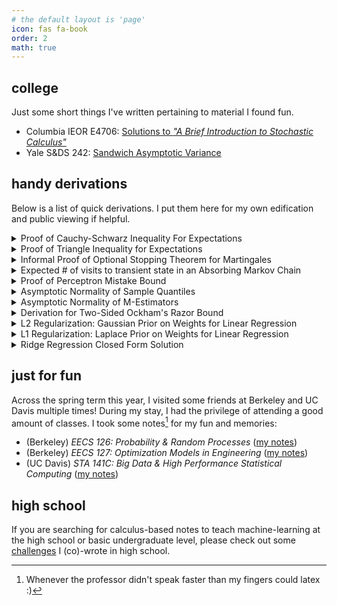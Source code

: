 ```yaml
---
# the default layout is 'page'
icon: fas fa-book
order: 2
math: true 
---
```


## college

Just some short things I've written pertaining to material I found fun.

- Columbia IEOR E4706: [Solutions to *"A Brief Introduction to Stochastic Calculus"*](/notes/FoundationsFE/Sols_IntroStochCalc.pdf)
- Yale S&DS 242: [Sandwich Asymptotic Variance](/notes/s&ds-242/Sandwich_Variance.pdf)

## handy derivations

Below is a list of quick derivations. I put them here for my own edification and public viewing if helpful.

<details class="details-block" markdown="1">

<summary> Proof of Cauchy-Schwarz Inequality For Expectations </summary>


*Note that we alternatively could prove this inequality by showing that the $$\langle X, Y \rangle = \mathbb{E}[XY]$$ is an inner product space and then cite the C-S inequality.* 

Suppose we have random variables $$X$$ and $$Y$$ where $$\mathbb{E}[X^2]$$ and $$\mathbb{E}[Y^2]$$ are finite. Pick any $$t \in \mathbb{R}$$. It is obvious that $$\mathbb{E}[(tX + Y)^2] \geq 0$$ and so we have: 

$$
\mathbb{E}[(tX + Y)^2] = \mathbb{E}[X^2]t^2 + 2\mathbb{E}[XY]t + \mathbb{E}[Y^2] \geq 0 
$$

which is a quadratic in $$t$$. Note that because we are sure for any $$t \in \mathbb{R}, \mathbb{E}[(tX + Y)^2] \geq 0 \implies $$ the discriminant (i.e. $$b^2 - 4ac$$) of the above quadratic is $$\leq 0$$. Using this condition for our quadratic above we have:  

$$
4\mathbb{E}[XY]^2 - 4\mathbb{E}[X^2]\mathbb{E}[Y^2] \leq 0 \implies \boxed{\mathbb{E}[XY]^2 \leq \mathbb{E}[X^2]\mathbb{E}[Y^2]}
$$


</details>

<details class="details-block" markdown="1">

<summary> Proof of Triangle Inequality for Expectations </summary>

Suppose we have real-valued random variables $$X$$ and $$Y$$ where $$\mathbb{E}[X]$$ and $$\mathbb{E}[Y]$$ are finite (i.e. $$X$$ and $$Y$$ are integrable). Then for any values our r.v.s $$X$$ and $$Y$$ can take on we have $$\vert X + Y \vert \leq \vert X \vert + \vert Y \vert \implies \mathbb{E}[\vert X + Y \vert] \leq \mathbb{E}[\vert X \vert + \vert Y \vert ] = \mathbb{E}[\vert X \vert] + \mathbb{E}[\vert Y \vert]$$. 

This is not a terribly interesting inequality, so we'll derive another expectation inequality relating differences. First note that for any r.v. $$W$$ we have $$\vert \mathbb{E}[W] \vert \leq \mathbb{E}[\vert W \vert]$$ as: 

$$
\vert \mathbb{E}[W] \vert = \vert \int_{-\infty}^{\infty} w f_{W}(w) dw \vert \leq \int_{-\infty}^{\infty} \vert w \vert f_{W}(w) dw = \mathbb{E}[\vert W \vert]
$$

An alternative explanation is that this is an example of Jensen's inequality as the absolute value function is convex. Now defining r.v. $$W = X - Y$$, we have: 

$$ 
\vert \mathbb{E}[X] - \mathbb{E}[Y] \vert = \vert \mathbb{E}[W] \vert \leq \mathbb{E}[\vert W \vert] = \mathbb{E}[\vert X - Y \vert]
$$

or $$\vert \mathbb{E}[X] - \mathbb{E}[Y] \vert \leq \mathbb{E}[\vert X - Y \vert]$$. 

I found this particularly useful when trying to understand convergence in expectation (e.x. [this limit on page 6](https://math.mit.edu/~sheffield/2019600/martingalenotes.pdf)).

</details>

<details class="details-block" markdown="1">

<summary> Informal Proof of Optional Stopping Theorem for Martingales </summary>

*I apologize in advance for any minor technicalities that might occur in informally proving this important theorem with minimal-to-no measure theory.* We first present this theorem, known as Optional Stopping Theorem (OST) or alternatively Doob's Optional Sampling theorem. 

<blockquote class="prompt-info" markdown="1">
##### Optional Stopping Theorem

Suppose we have a discrete-time martingale $$M = (X_n)_{n \geq 0}$$ where $$\mathbb{E}[\vert X_n \vert] < \infty$$ and $$\mathbb{E}[X_{n + 1} \mid X_n, \dots, X_0] = X_n$$. Furthermore, suppose we have a "bounded" stopping time $$T \in \mathbb{Z}$$ (i.e. $$\exists \ N \in \mathbb{Z}$$ s.t. $$N \geq T$$ [almost surely](https://en.wikipedia.org/wiki/Almost_surely)). Then, martingale $$M$$ *stopped* at $$T$$ is a martingale and we have: 

$$\mathbb{E}[X_T] = \mathbb{E}[X_0]$$

Note that this above property is non-trivial as $$T$$ is a random variable dependent on the observed values $$X_{0}, \dots, X_T$$.

</blockquote>

We first define the stopped process. Defining $$T \wedge n = \text{min}(\{T, n\})$$, we can define the stopped process of our martingale $$(X_n)_{n \geq 0}$$ as $$Y_n = X_{T \wedge n}$$. Note that because $$N < \infty$$ and $$\vert Y_n \vert \leq \underset{0 \leq k \leq N}{\max} \vert X_k \vert \implies $$ we can be very certain $$Y_n$$ is finite. With these definitions out of the way, we'll first prove that $$(Y_n)_{n \geq 0}$$ is a martingale (w.r.t observed events $$\{X_n, \dots, X_0\} \supseteq \{Y_n, \dots, Y_0\}$$ ) or equivalently that:  

$$
\mathbb{E}[Y_{n + 1} \mid X_n, \dots, X_0] = Y_n
$$

First note that $$\mathbb{E}[Y_{n + 1} \mid X_n, \dots, X_0] = \mathbb{E}[X_{T \wedge (n + 1)} \mid X_n, \dots, X_0]$$. Note that we can break $$\mathbb{E}[X_{T \wedge (n + 1)} \mid X_n, \dots, X_0]$$ into two different cases: 

**(1) Case One.** If $$T \leq n$$.

In this case, first note that $$T \leq n \implies T < n + 1 \implies T \wedge (n + 1) = T$$ and so: 

$$
\mathbb{E}[X_{T \wedge (n + 1)} \mid X_n, \dots, X_0] = \mathbb{E}[X_{T} \mid X_n, \dots, X_0]
$$

Furthermore, $$T \leq n \implies X_{T} \in \{X_N, \dots, X_0\}$$ and so $$\mathbb{E}[X_{T} \mid X_n, \dots, X_0] = X_T$$ (for the same reason $$\mathbb{E}[X_2 \mid X_3, \dots, X_0] = X_2$$. The value is already observed.) 

**(2) Case Two.** If $$T > n$$. 

In this case, $$T \geq n + 1 \implies T \wedge (n + 1) = n+ 1$$ and so: 

$$
\mathbb{E}[X_{T \wedge (n + 1)} \mid X_n, \dots, X_0] = \mathbb{E}[X_{n + 1} \mid X_n, \dots, X_0] = X_n
$$

Putting these two cases together, we have that: 

$$
\mathbb{E}[Y_{n + 1} \mid X_n, \dots, X_0] = \mathbb{E}[X_{T \wedge (n + 1)} \mid X_n, \dots, X_0] = X_T\mathbf{1}\{T \leq n\} + X_n\mathbf{1}\{T > n\} = X_{T \wedge n} = Y_n
$$

which concludes that $$(Y_n)_{n \geq 0}$$ is a martingale. A natural implication of this is that $$\forall \ n, \mathbb{E}[Y_n] = \mathbb{E}[Y_0] = \mathbb{E}[X_0]$$. But then $$\forall \ n \geq N \geq T, \mathbb{E}[X_T] = \mathbb{E}[Y_n] = \mathbb{E}[X_0] \implies \mathbb{E}[X_T] = \mathbb{E}[X_0]$$. 

This last property has some actually neat implications. Namely, stopping at a good time (i.e. $$T$$) does not change the expected outcome from when you first started. For example, if you're doing a symmetric random walk with $$\$1$$ in both directions, your expected outcome when stopping after hitting $$\$5$$ is still the same as when you started -- zero dollars. More profoundly, timing the martingale often has no (expected) benefit.

</details>

<details class="details-block" markdown="1">

<summary> Expected # of visits to transient state in an Absorbing Markov Chain </summary>

Suppose we have an absorbing Markov Chain with $$t$$ transient states and $$r$$ absorbing states. Then we can order its states so its transition matrix $$P$$ can be given as a block matrix: 

$$
P = \begin{bmatrix} Q & R \\ \mathbf{0} & I_r \end{bmatrix}
$$

Note that we can call $$Q$$ the *transient-transient* matrix as it gives the probability of going from one transient state to another. We'll use $$Q$$ to understand the number of visits to a given transient state. Let's first define the problem a bit more clearly: given absorbing Markov Chain $$M = \{X_n\}_{n \geq 0}$$ with initial transient state $$X_0 = i$$, we are interested in the expectation of the number of visits $$V_{ij} = \sum_{k = 0}^{\infty} \mathbf{1}\{X_n = j\}$$ to transient state $$j$$. We now take the expectation of $$V_{ij}$$ under the assumption that $$X_0 = i$$ (denoted by $$\mathbb{E}_i$$): 

$$
\mathbb{E}_i[V_{ij}] = \sum_{k = 0}^{\infty} \mathbb{E}_i[\mathbf{1}\{X_k = j\}] = \sum_{k = 0}^{\infty} \mathbb{P}_i[X_k = j]
$$

*A few technicalities: Moving $$\mathbb{E}_i[\cdot]$$ into the infinite summation is allowed because $$V_{ij} \geq 0$$ (i.e. [Tonelli's theorem, way above my paygrade](https://faculty.fiu.edu/~meziani/Lecture18.pdf)). Furthermore, $$M$$ is absorbing $$\implies V_{ij} < \infty \implies \mathbb{E}_i[V_{ij}] < \infty$$.* 

The $$\mathbb{P}_i[X_k = j]$$ quantity is essentially the probability that $$\mathbb{P}[X_k = j \mid X_0 = i]$$. Through a simple matrix multiplication argument it should be clear that $$(Q^k)_{ij} = \mathbb{P}[X_k = j \mid X_0 = i] \implies$$ the expected number of visits to transient state $$j$$ starting from transient state $$i$$ is given by $$\mathbb{E}_i[V_{ij}] = \sum_{k = 0}^{\infty} (Q^k)_{ij}$$. 

This is not a terribly useful result due to the infinite summation. Luckily $$\sum_{k = 0}^{\infty} Q^k$$ is a [Neumann series](https://en.wikipedia.org/wiki/Neumann_series) as: 

- (1) We formally can consider $$Q$$ as an operator $$Q: \mathbb{R}^t \to \mathbb{R}^t$$ by $$v \mapsto Qv$$ 
- (2) $$Q$$ (as an operator) is linear, meaning $$Q(cv + w) = cQ(v) + Q(w)$$
- (3) $$Q$$ (as an operator) operates on a [normed vector space](https://en.wikipedia.org/wiki/Normed_vector_space) $$\mathbb{R}^t$$ (this vector space is normed as $$t < \infty$$)
- (4) $$Q$$ (as an operator) [is bounded as it is defined on a finite dimensional normed space](https://math.stackexchange.com/questions/2983050/every-linear-operator-tx-to-y-on-a-finite-dimensional-normed-space-is-bounde) $$\ \mathbb{R}^t$$ 

So by the Neumann series theorem, we have:  

$$
\sum_{k = 0}^{\infty} Q^k = (I_t - Q)^{-1}
$$

where $$(I_t - Q)^{-1}$$ when considered as a matrix and not an operator is canonically called the *fundamental matrix*. So to summarize, the $$(i, j)$$th entry of this matrix $$(I_t - Q)^{-1}$$ will give you the expected number of visits to transient state $$j$$ starting from transient state $$i$$ in our absorbing markov chain $$M$$.

</details>

<details class="details-block" markdown="1">


<summary> Proof of Perceptron Mistake Bound </summary>

<em>I am hardly the first to present this slightly unknown result, but I found it very elegant and interesting so I wanted to share it here. Specifically, its amazing how it is a bound on model performance that does NOT rely on the number of samples provided, albeit only for training and under some relatively strong assumptions. </em>

<blockquote class="prompt-info" markdown="1">
##### Perceptron Mistake Bound

Suppose that we have a binary classification dataset $$\mathcal{D} = (x_1, y_1), \dots, (x_N, y_N)$$ where two conditions are satisfied: **(1)** $$ \forall \ 1 \leq i \leq N, \Vert x_i \Vert_2 \leq R $$
and **(2)** $$\exists \ w^{\star}$$ s.t. $$\Vert w^{\star} \Vert_2 = 1$$ and $$\forall \ 1 \leq i \leq N, y_i(w^{\star} \cdot x_i) \geq \gamma$$.

Then using the standard <a href="https://cs.nyu.edu/~mohri/pub/pmb.pdf"> (online) perceptron learning algorithm </a> (see Figure 1), the total number of mistakes made during training $$\leq \frac{R^2}{\gamma^2}$$. Note that this is *online* as this bound is referring to the number of mistakes made while training on each new example $$(x_i, y_i)$$ as they come in. 
</blockquote>

<em> Proof</em>. This proof works by cleverly bounding $$\Vert w^{k + 1} \Vert$$, where $$k$$ refers to the number of updates (i.e. mistakes) incurred hitherto by training on this dataset. Essentially $$w^{k}$$ gives the current weight after training on $$\mathcal{D}$$ and incurring $$k$$ mistakes; $$w^{k + 1}$$ would give the weight after encountering a *new* sample, making a mistake with $$w^{k}$$, and updating $$w^{k}$$. 

We first start with the lower bound. Note that here $$(x_i, y_i)$$ below refer to the specific sample on which weight $$w^k$$ was updated (not necessarily $$i = k$$!) -- the specific value of $$(x_i, y_i)$$ nor the index $$i$$ is not important.

$$
w^{k + 1} \cdot w^{\star} = (w^{k} + y_ix_i) w^{\star} = w^{k} \cdot w^{\star} + y_i(w^{\star} \cdot x_i) \geq w_k \cdot w^{*} + \gamma
$$

In the perceptron learning algorithm, we initialize $$w_0 = \vec{0}$$. Thus by induction  we have that $$w^{k + 1} \cdot w^{\star} \geq w_k \cdot w^{*} + \gamma \implies w^{k + 1} \cdot w^{\star} \geq k \gamma$$. And now applying Cauchy-Schwarz Inequality, we have: 

$$
\Vert w^{k + 1} \Vert \times \Vert w^{\star} \Vert = \Vert w^{k + 1} \Vert \geq w^{k + 1} \cdot w^{\star} \geq k \gamma \implies \Vert w^{k + 1} \Vert \geq k\gamma
$$

We now proceed with an upper bound for $$\Vert w^{k + 1} \Vert$$, starting with the perceptron update again. Note again that index $$i$$ below is for a completely new sample on which the $$(k + 1)$$th mistake was made:

$$
\Vert w^{k + 1} \Vert^2 = \Vert w^{k} + y_ix_i \Vert^2 = \Vert w^k \Vert^2 + (y_i)^2 \Vert x_i\Vert^2 + 2y_i(w^k \cdot x_i)
$$

Because $$w_k$$ made a mistake on $$(x_i, y_i) \implies y_i(w^k \cdot x_i) < 0 \implies \Vert w^{k + 1} \Vert^2 \leq \Vert w^k \Vert^2 + (y_i)^2 \Vert x_i \Vert^2$$. But $$(y_i)^2 = 1$$ and $$\Vert x_i \Vert \leq R$$ and so we have: 

$$
\Vert w^{k + 1} \Vert^2 \leq \Vert w^k \Vert^2 + R^2 \implies \Vert w^{k + 1}\Vert^2 \leq kR^2 \implies \Vert w^{k + 1} \Vert \leq R\sqrt{k}
$$

through another induction argument. Putting these two bounds together we have: 

$$
k\gamma \leq \Vert w^{k + 1} \Vert \leq R\sqrt{k} \implies \sqrt{k} \leq \frac{R}{\gamma} \implies \boxed{k \leq \frac{R^2}{\gamma^2}}
$$

In other words, the number of mistakes made on $$\mathcal{D}$$ while training with the online perceptron learning algorithm is $$\leq \frac{R^2}{\gamma^2}$$. Proof here is taken from <a href="https://www.cs.cmu.edu/~mgormley/courses/606-607-f18/slides607/lecture4-pmb.pdf"> CMU's 10-607 slides</a> with slightly more commentary.

</details>

<details class="details-block" markdown="1">


<summary> Asymptotic Normality of Sample Quantiles  </summary>

*This derivation does not use Brownian motions.* Suppose we have a fixed percentile $$p$$ and a r.v. $$X$$ with true CDF $$F$$. Then we can define the true $$p$$-th quantile as $$q_p$$ where $$F(q_p) = p$$. Given samples $$X_1, \dots, X_n$$, we can define the sample $$p$$-th quantile as $$\hat{q}_p$$ where empirical CDF $$F_{n}(\hat{q}_p) = \frac{1}{n} \sum_{i = 1}^n \mathbf{1} \{ X_i \leq \hat{q}_p \} = p$$. We aim to understand the asymptotic distribution of $$\sqrt{n}(\hat{q}_p - q_p)$$. Note however that $$F_n(q_p)$$ does not necessarily equal $$p = F_n(\hat{q}_p)$$, although they should be close. Intuitively then, we first begin with a Taylor Series expansion of $$F_n(\hat{q}_p)$$ around $$q_p$$: 

$$
p = F_n(\hat{q}_p) \approx F_n(q_p) + F'_n(q_p)[\hat{q}_p - q_p] = F_n(q_p) + f(q_p)[\hat{q}_p - q_p]
$$

$$
\implies p \approx F_n(q_p) + f(q_p)[\hat{q}_p - q_p] \implies \sqrt{n}[\hat{q}_p - q_p] \approx \frac{\sqrt{n}[p - F_n(q_p)]}{f(q_p)}
$$

We'll be interested in having some convergence in distribution argument for the numerator. To do we use, we use Donsker's Theorem, presented below without proof: 

<blockquote class="prompt-info" markdown="1">
##### Donsker's Theorem

Suppose we have IID samples $$X_1, \dots, X_n$$ with a corresponding empirical CDF $$F_n$$. Then for a fixed $$x$$ we have that: 

$$
\sqrt{n}[F_n(x) - F(x)] \overset{d}{\to} \mathcal{N}(0, F(x)[1 - F(x)])
$$

</blockquote>

Applying Donsker's Theorem above with $$x = q_p$$, we arrive at the following: 

$$
\sqrt{n}[F_n(q_p) - p] \overset{d}{\to} \mathcal{N}(0, p(1 - p))
$$

and so with Slutsky's Lemma we have: 

$$
\sqrt{n}[\hat{q}_p - q_p] \approx \frac{\sqrt{n}[p - F_n(q_p)]}{f(q_p)} \overset{d}{\to} \boxed{\mathcal{N}(0, \frac{p(1 - p)}{f(q_p)^2})}
$$

</details>

<details class="details-block" markdown="1">

<summary> Asymptotic Normality of M-Estimators </summary>

Suppose we have i.i.d samples $$X_1, \dots, X_n$$ and our goal is to estimate $$\theta$$. Brushing aside technicalities, let us define a differentiable function $$\rho: \mathcal{X} \times \Theta \to \mathbb{R}$$ where $$\psi(x, \theta) = \frac{\partial \rho(x, \theta)}{\partial \theta}$$. Then estimator $$\hat{\theta} = \underset{\theta}{\text{argmax}} \  \sum_{i = 1}^n \rho(X_i, \theta)$$ is an $$M$$-estimator. The true parameter value $$\hat{\theta}_0$$ we wish to estimate can be given as $$\theta_0 = \underset{\theta}{\text{argmax}} \ \mathbb{E}[\rho(X, \theta)]$$. Note that these expectations are over our samples, and we <em> do not </em> assume any knowledge of the distribution of $$X$$. By definition of the $$M$$-estimator, we have $$\sum_{i} \psi(X_i, \hat{\theta}) = 0$$ and so using a Taylor Series expansion:  

$$
\small
0 = \sum_{i} \psi(X_i, \hat{\theta}) \approx \sum_{i} \psi(X_i, \theta_0) + \sum_{i} \psi'(X_i, \theta_0)  \implies \sqrt{n}[\hat{\theta} - \theta_0] \approx \frac{\sqrt{n}  \sum_{i} \psi(X_i, \theta_0)}{ - \sum_{i} \psi'(X_i, \theta_0)} = \frac{ \sum_{i} \psi(X_i, \theta_0) / \sqrt{n}}{ - \sum_{i} \psi'(X_i, \theta_0) / n}
$$

This is nearly identical logic to <a href="/notes/s&ds-242/Sandwich_Variance.pdf"> this derivation</a> of the Sandwich Asymptotic Variance for MLEs in model misspecification scenarios. This is indeed because the MLE is a case of the general $$M$$-estimator. Using that derivation, we arrive at: 

$$
    \sqrt{n}[\hat{\theta} - \theta_0] \overset{d}{\to} \mathcal{N}(0, V^{-1}WV^{-1}) 
$$

where $$V = \mathbb{E}[\psi'(X, \theta_0)]$$ and $$W = \mathbb{E}[\psi(X, \theta_0)^2]$$.

</details>

<details class="details-block" markdown="1">


<summary> Derivation for Two-Sided Ockham's Razor Bound </summary>

<em> Notation follows from these <a href="https://users.cs.duke.edu/~cynthia/CourseNotes/StatisticalLearningTheoryNotes.pdf">lecture notes</a>.</em> <br/>

Let us define our finite (binary) function class as $$\mathcal{F} = \{f_1, \dots, f_M \}$$ where each function in $$\mathcal{F}$$ predicts either $$-1$$ or $$1$$. Notation $$\mathbf{Z} \sim D^n$$ indicates that a probability is taken over the randomness of data draws $$Z_1, \dots, Z_n \sim D$$ where each $$Z_i = (X_i, Y_i)$$. Then $$\forall \epsilon > 0$$ we have: 

$$
\mathbb{P}_{\mathbf{Z} \sim D^n}[\exists \ f  \in \mathcal{F} : | R^{\text{true}}(f) - R^{\text{emp}}(f)| > \epsilon] \leq \sum_{j = 1}^M \mathbb{P}_{\mathbf{Z} \sim D^n}[| R^{\text{true}}(f_j) - R^{\text{emp}}(f_j)| > \epsilon]
$$

Applying the two-sided Hoeffding's Inequality, we know that $$\mathbb{P}_{\mathbf{Z} \sim D^n}[\mid R^{\text{true}}(f_j) - R^{\text{emp}}(f_j) \mid > \epsilon] \leq 2\exp(-2n\epsilon^2)$$ and so: 

$$
\mathbb{P}_{\mathbf{Z} \sim D^n}[\exists \ f  \in \mathcal{F} : | R^{\text{true}}(f) - R^{\text{emp}}(f)| > \epsilon] \leq 2M\exp(-2n\epsilon^2)
$$

To express this more nicely, let us define $$\delta = 2M \exp(-2n\epsilon^2)$$ so we can express $$\epsilon = \sqrt{\frac{\log M + \log \frac{2}{\delta}}{2n}}$$.

$$
\mathbb{P}_{\mathbf{Z} \sim D^n}[\exists \ f  \in \mathcal{F} : | R^{\text{true}}(f) - R^{\text{emp}}(f)| > \sqrt{\frac{\log M + \log \frac{2}{\delta}}{2n}}] \leq \delta
$$

$$
\implies \mathbb{P}_{\mathbf{Z} \sim D^n}[\forall \ f  \in \mathcal{F} : | R^{\text{true}}(f) - R^{\text{emp}}(f)| \leq \sqrt{\frac{\log M + \log \frac{2}{\delta}}{2n}}] \geq 1 - \delta
$$

which is exactly the two-sided Ockham's Razor Bound.

</details>

<details class="details-block" markdown="1">


<summary> L2 Regularization: Gaussian Prior on Weights for Linear Regression </summary>

We first assume that $$y = \mathbf{x}^T \mathbf{w} + \epsilon$$ where $$\epsilon \sim \mathcal{N}(0, \sigma^2)$$. Second, we assume that weights $$ \mathbf{w} \sim \mathcal{N}(\mathbf{0}, \tau^2 \mathbf{I}) $$. Using our posterior distribution $$ \mathbf{w} \mid \mathbf{y}, \mathbf{X}$$, we can get an understanding of $$\mathbf{w}_{\text{MAP}}$$: 

$$ \ 
f(\mathbf{w} \mid \mathbf{y}, \mathbf{X}) \propto f(\mathbf{y} \mid \mathbf{w}, \mathbf{X}) f(\mathbf{w}) \implies \mathbf{w}_{\text{MAP}} = \underset{\mathbf{w}}{\text{argmax}} \ [f(\mathbf{y} \mid \mathbf{w}, \mathbf{X}) f(\mathbf{w})]
$$

$$
\implies \mathbf{w}_{\text{MAP}} = \underset{\mathbf{w}}{\text{argmax}} \ [\log f(\mathbf{y} \mid \mathbf{w}, \mathbf{X}) + \log f(\mathbf{w})] 
$$

Given that $$ y_i \mid \mathbf{w}, \mathbf{x_i} \sim \mathcal{N}(\mathbf{x_i}^T \mathbf{w}, \sigma^2)$$, we can give a nice understanding of $$ \log f(\mathbf{y} \mid \mathbf{w}, \mathbf{X}) $$: 

$$
\log f(\mathbf{y} \mid \mathbf{w}, \mathbf{X}) = \sum_{i = 1}^n \log f(y_i \mid \mathbf{w}, \mathbf{x_i}) = \sum_{i = 1}^n - \log(\sqrt{2\pi \sigma^2}) - \frac{1}{2\sigma^2} (\mathbf{y_i} - \mathbf{x_i}^T \mathbf{w})^2 = -\frac{1}{2\sigma^2}\sum_{i = 1}^n (\mathbf{y_i} - \mathbf{x_i}^T \mathbf{w})^2 + \text{const}
$$

where the constant is w.r.t to $$\mathbf{w}$$. For the log-density of our prior $$\log f(\mathbf{w})$$ we have: 

$$
\log f(\mathbf{w}) = \log[\exp(-\frac{1}{2} (\mathbf{w} - 0)^T (\tau^2 \mathbf{I})^{-1} (\mathbf{w} - 0) )] + \text{const} = -\frac{1}{2 \tau^2} \mathbf{w}^T \mathbf{w}
$$

where $$\mathbf{w}^T \mathbf{w}$$ is just the square of the L2 norm. Putting this together we have: 

$$
\mathbf{w}_{\text{MAP}} = \underset{\mathbf{w}}{\text{argmax}} \ [-\frac{1}{2\sigma^2}\sum_{i = 1}^n (\mathbf{y_i} - \mathbf{x_i}^T \mathbf{w})^2   -\frac{1}{2 \tau^2} \mathbf{w}^T \mathbf{w}] = \underset{\mathbf{w}}{\text{argmin}} \ [\sum_{i = 1}^n (\mathbf{y_i} - \mathbf{x_i}^T \mathbf{w})^2   + \frac{\sigma^2}{\tau^2} \mathbf{w}^T \mathbf{w}]
$$

Thus, we can conclude that MAP for weights under a Gaussian prior follows the objective as L2/Ridge Regression (albeit with a tuned $$ \lambda $$ resembling the $$\frac{\sigma^2}{\tau^2}$$) terms.

</details>

<details class="details-block" markdown="1">

<summary> L1 Regularization: Laplace Prior on Weights for Linear Regression </summary>

For our weights $$\mathbf{w} \in \mathbb{R}^d$$, we assume each individual weight component is independent with prior $$w_i \sim \text{Laplace}(0, b)$$. So we get the following log-density for our weights: 

$$
\log f(\mathbf{w}) = \sum_{i = 1}^d f(w_i) = \sum_{i = 1}^d \frac{-|w_i - 0 |}{b} + \text{const.} = -\frac{1}{b} \sum_{i = 1}^d |w_i| + \text{const.}
$$

and so using identical work from the previous L2 derivation we get: 


$$
\mathbf{w}_{\text{MAP}} = \underset{\mathbf{w}}{\text{argmax}} \ [-\frac{1}{2\sigma^2}\sum_{i = 1}^n (\mathbf{y_i} - \mathbf{x_i}^T \mathbf{w})^2  + \log f(\mathbf{w})] = \underset{\mathbf{w}}{\text{argmin}} \ [\sum_{i = 1}^n (\mathbf{y_i} - \mathbf{x_i}^T \mathbf{w})^2   + \frac{2\sigma^2}{b} \sum_{i = 1}^d |w_i|]
$$

Thus, we arrive at a similar conclusion that MAP for weights under a Laplace prior follows the same objective as L1 Regularization (where hyperparameter $$\lambda$$ is tuned to resemble the $$\frac{2\sigma^2}{b}$$ term.)
</details> 

<details class="details-block" markdown="1">

<summary> Ridge Regression Closed Form Solution </summary>

While the closed-form Normal Equation solution & <a href="https://eli.thegreenplace.net/2014/derivation-of-the-normal-equation-for-linear-regression/"> derivation</a> is well-known, the closed-form solution for ridge regression is less so. Taken straight from the <a href="https://en.wikipedia.org/wiki/Ridge_regression"> Wikipedia page</a>, we provide our cost function below for data $$\mathbf{X} \in \mathbb{R}^{n \times p}$$, weights $$\mathbf{\beta} \in \mathbb{R}^p$$, and labels $$\mathbf{y} \in \mathbb{R}^n$$:

$$
J(\mathbf{\beta}) = (\mathbf{y} - \mathbf{X\beta})^T (\mathbf{y} - \mathbf{X\beta}) + \lambda(\mathbf{\beta}^T\mathbf{\beta} - c) = (\mathbf{y}^T - \mathbf{\beta}^T\mathbf{X}^T)(\mathbf{y - X\beta}) + \lambda(\mathbf{\beta}^T\mathbf{\beta} - c)
$$

$$
= \mathbf{y}^T\mathbf{y} - \mathbf{y}^T\mathbf{X\beta} - \beta^T\mathbf{X}^T\mathbf{y} + \mathbf{\beta}^T\mathbf{X}^T\mathbf{X\beta} + \lambda(\mathbf{\beta}^T\mathbf{\beta} - c)
$$

Note that $$\mathbf{y}^T\mathbf{X\beta}$$ and $$\beta^T\mathbf{X}^T\mathbf{y}$$ are both scalars and are transposes of each other. Thus, they are equal and so we can write: 

$$
J(\mathbf{\beta}) = \mathbf{y}^T\mathbf{y} - 2\beta^T\mathbf{X}^T\mathbf{y} + \mathbf{\beta}^T\mathbf{X}^T\mathbf{X\beta} + \lambda(\mathbf{\beta}^T\mathbf{\beta} - c) 
$$

We can think of this as essentially a Lagrange multiplier optimization problem, where our constraint is that $$\mathbf{\beta}^T\mathbf{\beta} - c = 0$$ for some $$c \in \mathbb{R}$$. We'll see that this choice of $$c$$ does not matter too much; it only matters that the constraint is there. We proceed: 

$$
0 = \frac{\partial J(\mathbf{\beta})}{\partial \mathbf{\beta}} = -2\mathbf{X}^T\mathbf{y} + 2\mathbf{X}^T\mathbf{X\beta} + \lambda(2\mathbf{\beta}) \implies \mathbf{X}^T\mathbf{y} = (\mathbf{X}^T\mathbf{X + \lambda I})\mathbf{\beta} 
$$

and so we get the final closed-form solution: 

$$
\mathbf{\beta} = (\mathbf{X}^T\mathbf{X + \lambda I})^{-1} \mathbf{X}^T\mathbf{y}
$$

</details> 

## just for fun

Across the spring term this year, I visited some friends at Berkeley and UC Davis multiple times! During my stay, I had the privilege of attending a good amount of classes. I took some notes[^note] for my fun and memories: 

[^note]: Whenever the professor didn't speak faster than my fingers could latex :)

- (Berkeley) _EECS 126: Probability & Random Processes_ ([my notes](/notes/berk/eecs126-reversiblemc-poissonprocess.pdf))
- (Berkeley) _EECS 127: Optimization Models in Engineering_ ([my notes](/notes/berk/eecs127-lineconvexity-convexduality-farkaslemma.pdf))
- (UC Davis)   *STA 141C: Big Data & High Performance Statistical Computing* ([my notes](/notes/davis/kmeans-hierarchical-clustering.pdf))

## high school

If you are searching for calculus-based notes to teach machine-learning at the high school or basic undergraduate level, please check out some [challenges](https://old-anish.lakkapragada.com/notes/) I (co)-wrote in high school.

